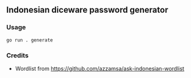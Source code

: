 ## Indonesian diceware password generator

### Usage

`go run . generate`

### Credits

- Wordlist from https://github.com/azzamsa/ask-indonesian-wordlist
